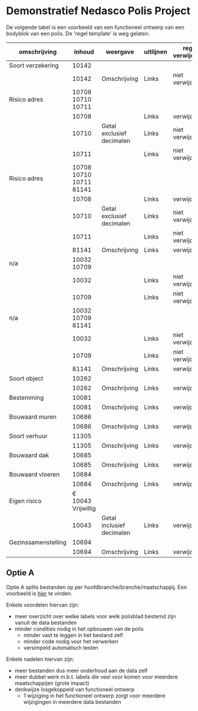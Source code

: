 # Demonstratief Nedasco Polis Project

De volgende tabel is een voorbeeld van een functioneel ontwerp van een bodyblok van een polis. De 'regel template' is
weg gelaten.

| omschrijving        | inhoud                  | weergave                  | uitlijnen | regel verwijderen | P311 | P368 | P375 |
|---------------------|-------------------------|---------------------------|-----------|-------------------|------|------|------|
| Soort verzekering   | 10142                   |                           |           |                   | x    | x    | x    |
|                     | 10142                   | Omschrijving              | Links     | niet verwijderen  | x    | x    | x    |
| Risico adres        | 10708 10710 10711       |                           |           |                   | x    | x    |      |
|                     | 10708                   |                           | Links     | verwijderen       | x    | x    |      |
|                     | 10710                   | Getal exclusief decimalen | Links     | niet verwijderen  | x    | x    |      |
|                     | 10711                   |                           | Links     | niet verwijderen  | x    | x    |      |
| Risico adres        | 10708 10710 10711 81141 |                           |           |                   |      |      | x    |
|                     | 10708                   |                           | Links     | verwijderen       |      |      | x    |
|                     | 10710                   | Getal exclusief decimalen | Links     | niet verwijderen  |      |      | x    |
|                     | 10711                   |                           | Links     | niet verwijderen  |      |      | x    |
|                     | 81141                   | Omschrijving              | Links     | verwijderen       |      |      | x    |
| n/a                 | 10032 10709             |                           |           |                   | x    | x    |      |
|                     | 10032                   |                           | Links     | niet verwijderen  | x    | x    |      |
|                     | 10709                   |                           | Links     | niet verwijderen  | x    | x    |      |
| n/a                 | 10032 10709   81141     |                           |           |                   |      |      | x    |
|                     | 10032                   |                           | Links     | niet verwijderen  |      |      | x    |
|                     | 10709                   |                           | Links     | niet verwijderen  |      |      | x    |
|                     | 81141                   | Omschrijving              | Links     | verwijderen       |      |      | x    |
| Soort object        | 10262                   |                           |           |                   | x    | x    | x    |
|                     | 10262                   | Omschrijving              | Links     | verwijderen       | x    | x    | x    |
| Bestemming          | 10081                   |                           |           |                   | x    | x    | x    |
|                     | 10081                   | Omschrijving              | Links     | verwijderen       | x    | x    | x    |
| Bouwaard muren      | 10686                   |                           |           |                   | x    | x    | x    |
|                     | 10686                   | Omschrijving              | Links     | verwijderen       | x    | x    | x    |
| Soort verhuur       | 11305                   |                           |           |                   |      |      |      |
|                     | 11305                   | Omschrijving              | Links     | verwijderen       |      |      |      |
| Bouwaard dak        | 10685                   |                           |           |                   | x    | x    | x    |
|                     | 10685                   | Omschrijving              | Links     | verwijderen       | x    | x    | x    |
| Bouwaard vloeren    | 10684                   |                           |           |                   | x    | x    | x    |
|                     | 10684                   | Omschrijving              | Links     | verwijderen       | x    | x    | x    |
| Eigen risico        | € 10043 Vrijwillig      |                           |           |                   |      |      |      |
|                     | 10043                   | Getal inclusief decimalen | Links     | verwijderen       |      |      |      |
| Gezinssamenstelling | 10694                   |                           |           |                   | x    |      |      |
|                     | 10694                   | Omschrijving              | Links     | verwijderen       | x    |      |      |


## Optie A

Optie A splits bestanden op per hoofdbranche/branche/maatschappij. Een voorbeeld is 
[hier](https://github.com/BSBVolmachten/nedasco-polis-demo/blob/main/src/b/05000/05011.json) te vinden.

Enkele voordelen hiervan zijn:
- meer overzicht over welke labels voor welk polisblad bestemd zijn vanuit de data bestanden
- minder condities nodig in het opbouwen van de polis
  - minder vast te leggen in het bestand zelf
  - minder code nodig voor het verwerken
  - versimpeld automatisch testen

Enkele nadelen hiervan zijn:
- meer bestanden dus meer onderhoud aan de data zelf
- meer dubbel werk m.b.t. labels die veel voor komen voor meerdere maatschappijen (grote impact)
- denkwijze losgekoppeld van functioneel ontwerp
  - 1 wijziging in het functioneel ontwerp zorgt voor meerdere wijzigingen in meerdere data bestanden
